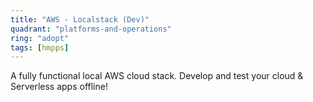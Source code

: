 ```yaml
---
title: "AWS - Localstack (Dev)"
quadrant: "platforms-and-operations"
ring: "adopt"
tags: [hmpps]
---
```


A fully functional local AWS cloud stack. Develop and test your cloud & Serverless apps offline!
